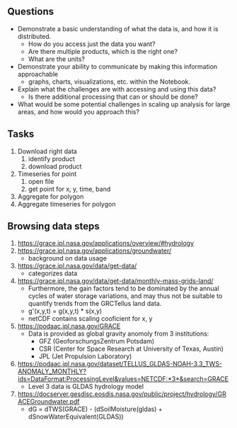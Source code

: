 ## Questions

* Demonstrate a basic understanding of what the data is, and how it is distributed.
	* How do you access just the data you want?
	* Are there multiple products, which is the right one?
	* What are the units?
* Demonstrate your ability to communicate by making this information approachable
	* graphs, charts, visualizations, etc. within the Notebook.
* Explain what the challenges are with accessing and using this data?
	* Is there additional processing that can or should be done?
* What would be some potential challenges in scaling up analysis for large areas, and how
would you approach this?

## Tasks

1. Download right data
	1. identify product
	2. download product
2. Timeseries for point
	1. open file
	2. get point for x, y, time, band
3. Aggregate for polygon
4. Aggregate timeseries for polygon

## Browsing data steps

1. https://grace.jpl.nasa.gov/applications/overview/#hydrology
2. https://grace.jpl.nasa.gov/applications/groundwater/
	* background on data usage
3. https://grace.jpl.nasa.gov/data/get-data/
	* categorizes data
4. https://grace.jpl.nasa.gov/data/get-data/monthly-mass-grids-land/
	* Furthermore, the gain factors tend to be dominated by the annual cycles of water storage variations, and may thus not be suitable to quantify trends from the GRCTellus land data.
	* g'(x,y,t) = g(x,y,t) * s(x,y)
	* netCDF contains scaling cooficient for x, y
5. https://podaac.jpl.nasa.gov/GRACE
	* Data is provided as global gravity anomoly from 3 institutions:
		* GFZ (GeoforschungsZentrum Potsdam)
		* CSR (Center for Space Research at University of Texas, Austin)
		* JPL (Jet Propulsion Laboratory)
6. https://podaac.jpl.nasa.gov/dataset/TELLUS_GLDAS-NOAH-3.3_TWS-ANOMALY_MONTHLY?ids=DataFormat:ProcessingLevel&values=NETCDF:*3*&search=GRACE
	* Level 3 data is GLDAS hydrology model
7. https://docserver.gesdisc.eosdis.nasa.gov/public/project/hydrology/GRACEGroundwater.pdf
	* dG = dTWS(GRACE) - (dSoilMoisture(gldas) + dSnowWaterEquivalent(GLDAS))

